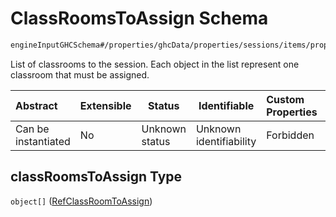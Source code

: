 # ClassRoomsToAssign Schema

```txt
engineInputGHCSchema#/properties/ghcData/properties/sessions/items/properties/sessionClassRooms/properties/classRoomsToAssign
```

List of classrooms to the session. Each object in the list represent one classroom that must be assigned.


| Abstract            | Extensible | Status         | Identifiable            | Custom Properties | Additional Properties | Access Restrictions | Defined In                                                         |
| :------------------ | ---------- | -------------- | ----------------------- | :---------------- | --------------------- | ------------------- | ------------------------------------------------------------------ |
| Can be instantiated | No         | Unknown status | Unknown identifiability | Forbidden         | Allowed               | none                | [ghc.schema.json\*](../out/ghc.schema.json "open original schema") |

## classRoomsToAssign Type

`object[]` ([RefClassRoomToAssign](ghc-properties-ghcdata-properties-sessions-session-properties-sessionclassrooms-properties-classroomstoassign-refclassroomtoassign.md))
